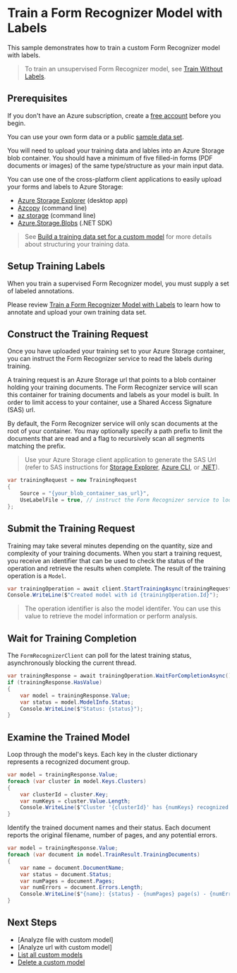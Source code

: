 # Train a Form Recognizer Model with Labels

This sample demonstrates how to train a custom Form Recognizer model with labels.

> To train an unsupervised Form Recognizer model, see [Train Without Labels].

## Prerequisites

If you don't have an Azure subscription, create a [free account] before you begin.

You can use your own form data or a public [sample data set].

You will need to upload your training data and lables into an Azure Storage blob container. You should have a minimum of five filled-in forms (PDF documents or images) of the same type/structure as your main input data.

You can use one of the cross-platform client applications to easily upload your forms and labels to Azure Storage:

- [Azure Storage Explorer] (desktop app)
- [Azcopy] (command line)
- [az storage] (command line)
- [Azure.Storage.Blobs] (.NET SDK)

> See [Build a training data set for a custom model] for more details about structuring your training data.

## Setup Training Labels

When you train a supervised Form Recognizer model, you must supply a set of labeled annotations.

Please review [Train a Form Recognizer Model with Labels] to learn how to annotate and upload your own training data set.

[Train a Form Recognizer Model with Labels]: https://docs.microsoft.com/en-us/azure/cognitive-services/form-recognizer/quickstarts/python-labeled-data

## Construct the Training Request

Once you have uploaded your training set to your Azure Storage container, you can instruct the Form Recognizer service to read the labels during training.

A training request is an Azure Storage url that points to a blob container holding your training documents. The Form Recognizer service will scan this container for training documents and labels as your model is built. In order to limit access to your container, use a Shared Access Signature (SAS) url.

By default, the Form Recognizer service will only scan documents at the root of your container. You may optionally specify a path prefix to limit the documents that are read and a flag to recursively scan all segments matching the prefix.

> Use your Azure Storage client application to generate the SAS Url (refer to SAS instructions for [Storage Explorer], [Azure CLI], or [.NET]).

```csharp
var trainingRequest = new TrainingRequest
{
    Source = "{your_blob_container_sas_url}",
    UseLabelFile = true, // instruct the Form Recognizer service to look for your labeled annotations
};
```

## Submit the Training Request

Training may take several minutes depending on the quantity, size and complexity of your training documents. When you start a training request, you receive an identifier that can be used to check the status of the operation and retrieve the results when complete. The result of the training operation is a `Model`.

```csharp
var trainingOperation = await client.StartTrainingAsync(trainingRequest);
Console.WriteLine($"Created model with id {trainingOperation.Id}");
```

> The operation identifier is also the model identifer. You can use this value to retrieve the model information or perform analysis.

## Wait for Training Completion

The `FormRecognizerClient` can poll for the latest training status, asynchronously blocking the current thread.

```csharp
var trainingResponse = await trainingOperation.WaitForCompletionAsync();
if (trainingResponse.HasValue)
{
    var model = trainingResponse.Value;
    var status = model.ModelInfo.Status;
    Console.WriteLine($"Status: {status}");
}
```

## Examine the Trained Model

Loop through the model's keys. Each key in the cluster dictionary represents a recognized document group.

```csharp
var model = trainingResponse.Value;
foreach (var cluster in model.Keys.Clusters)
{
    var clusterId = cluster.Key;
    var numKeys = cluster.Value.Length;
    Console.WriteLine($"Cluster '{clusterId}' has {numKeys} recognized keys.");
}
```

Identify the trained document names and their status. Each document reports the original filename, number of pages, and any potential errors.

```csharp
var model = trainingResponse.Value;
foreach (var document in model.TrainResult.TrainingDocuments)
{
    var name = document.DocumentName;
    var status = document.Status;
    var numPages = document.Pages;
    var numErrors = document.Errors.Length;
    Console.WriteLine($"{name}: {status} - {numPages} page(s) - {numErrors} errors.");
}
```

## Next Steps

- [Analyze file with custom model]
- [Analyze url with custom model]
- [List all custom models]
- [Delete a custom model]

[Train Without Labels]: ./01-Train-Custom-Model.md
[Azcopy]: https://aka.ms/azcopy
[az storage]: https://aka.ms/azcli
[Azure.Storage.Blobs]: https://www.nuget.org/packages/Azure.Storage.Blobs/
[sample data set]: https://github.com/Azure-Samples/cognitive-services-REST-api-samples/blob/master/curl/form-recognizer/sample_data.zip
[free account]: https://azure.microsoft.com/free/?WT.mc_id=A261C142F
[Azure Storage Explorer]: https://aka.ms/storage-explorer
[Build a training data set for a custom model]: https://docs.microsoft.com/en-us/azure/cognitive-services/form-recognizer/build-training-data-set
[Storage Explorer]: https://docs.microsoft.com/en-us/azure/vs-azure-tools-storage-manage-with-storage-explorer#generate-a-shared-access-signature-in-storage-explorer
[Azure CLI]: https://docs.microsoft.com/en-us/cli/azure/storage/container?view=azure-cli-latest#az-storage-container-generate-sas
[.NET]: https://docs.microsoft.com/en-us/azure/storage/blobs/storage-blob-service-sas-create-dotnet
[List all custom models]: ./06-List-Custom-Models.md
[Delete a custom model]: ./07-Delete-Custom-Model.md